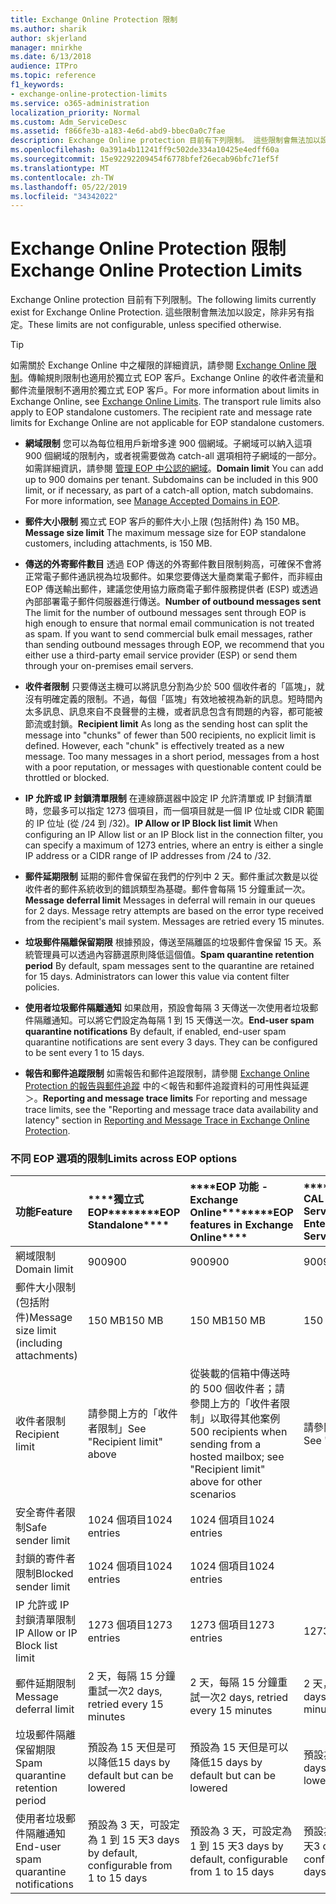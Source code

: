 ```yaml
---
title: Exchange Online Protection 限制
ms.author: sharik
author: skjerland
manager: mnirkhe
ms.date: 6/13/2018
audience: ITPro
ms.topic: reference
f1_keywords:
- exchange-online-protection-limits
ms.service: o365-administration
localization_priority: Normal
ms.custom: Adm_ServiceDesc
ms.assetid: f866fe3b-a183-4e6d-abd9-bbec0a0c7fae
description: Exchange Online protection 目前有下列限制。 這些限制會無法加以設定，除非另有指定。
ms.openlocfilehash: 0a391a4b11241ff9c502de334a10425e4edff60a
ms.sourcegitcommit: 15e92292209454f6778bfef26ecab96bfc71ef5f
ms.translationtype: MT
ms.contentlocale: zh-TW
ms.lasthandoff: 05/22/2019
ms.locfileid: "34342022"
---
```

# <a name="exchange-online-protection-limits"></a><span data-ttu-id="329bf-104">Exchange Online Protection 限制</span><span class="sxs-lookup"><span data-stu-id="329bf-104">Exchange Online Protection Limits</span></span>

<span data-ttu-id="329bf-105">Exchange Online protection 目前有下列限制。</span><span class="sxs-lookup"><span data-stu-id="329bf-105">The following limits currently exist for Exchange Online Protection.</span></span> <span data-ttu-id="329bf-106">這些限制會無法加以設定，除非另有指定。</span><span class="sxs-lookup"><span data-stu-id="329bf-106">These limits are not configurable, unless specified otherwise.</span></span> 
  
> [!TIP]
> <span data-ttu-id="329bf-p103">如需關於 Exchange Online 中之權限的詳細資訊，請參閱 [Exchange Online 限制](../exchange-online-service-description/exchange-online-limits.md)。傳輸規則限制也適用於獨立式 EOP 客戶。Exchange Online 的收件者流量和郵件流量限制不適用於獨立式 EOP 客戶。</span><span class="sxs-lookup"><span data-stu-id="329bf-p103">For more information about limits in Exchange Online, see [Exchange Online Limits](../exchange-online-service-description/exchange-online-limits.md). The transport rule limits also apply to EOP standalone customers. The recipient rate and message rate limits for Exchange Online are not applicable for EOP standalone customers.</span></span> 
  
- <span data-ttu-id="329bf-p104">**網域限制** 您可以為每位租用戶新增多達 900 個網域。子網域可以納入這項 900 個網域的限制內，或者視需要做為 catch-all 選項相符子網域的一部分。如需詳細資訊，請參閱 [管理 EOP 中公認的網域](https://go.microsoft.com/fwlink/p/?LinkId=282239)。</span><span class="sxs-lookup"><span data-stu-id="329bf-p104">**Domain limit** You can add up to 900 domains per tenant. Subdomains can be included in this 900 limit, or if necessary, as part of a catch-all option, match subdomains. For more information, see [Manage Accepted Domains in EOP](https://go.microsoft.com/fwlink/p/?LinkId=282239).</span></span>
    
- <span data-ttu-id="329bf-113">**郵件大小限制** 獨立式 EOP 客戶的郵件大小上限 (包括附件) 為 150 MB。</span><span class="sxs-lookup"><span data-stu-id="329bf-113">**Message size limit** The maximum message size for EOP standalone customers, including attachments, is 150 MB.</span></span> 
    
- <span data-ttu-id="329bf-p105">**傳送的外寄郵件數目** 透過 EOP 傳送的外寄郵件數目限制夠高，可確保不會將正常電子郵件通訊視為垃圾郵件。如果您要傳送大量商業電子郵件，而非經由 EOP 傳送輸出郵件，建議您使用協力廠商電子郵件服務提供者 (ESP) 或透過內部部署電子郵件伺服器進行傳送。</span><span class="sxs-lookup"><span data-stu-id="329bf-p105">**Number of outbound messages sent** The limit for the number of outbound messages sent through EOP is high enough to ensure that normal email communication is not treated as spam. If you want to send commercial bulk email messages, rather than sending outbound messages through EOP, we recommend that you either use a third-party email service provider (ESP) or send them through your on-premises email servers.</span></span> 
    
- <span data-ttu-id="329bf-p106">**收件者限制** 只要傳送主機可以將訊息分割為少於 500 個收件者的「區塊」，就沒有明確定義的限制。不過，每個「區塊」有效地被視為新的訊息。短時間內太多訊息、訊息來自不良聲譽的主機，或者訊息包含有問題的內容，都可能被節流或封鎖。</span><span class="sxs-lookup"><span data-stu-id="329bf-p106">**Recipient limit** As long as the sending host can split the message into "chunks" of fewer than 500 recipients, no explicit limit is defined. However, each "chunk" is effectively treated as a new message. Too many messages in a short period, messages from a host with a poor reputation, or messages with questionable content could be throttled or blocked.</span></span> 
    
- <span data-ttu-id="329bf-119">**IP 允許或 IP 封鎖清單限制** 在連線篩選器中設定 IP 允許清單或 IP 封鎖清單時，您最多可以指定 1273 個項目，而一個項目就是一個 IP 位址或 CIDR 範圍的 IP 位址 (從 /24 到 /32)。</span><span class="sxs-lookup"><span data-stu-id="329bf-119">**IP Allow or IP Block list limit** When configuring an IP Allow list or an IP Block list in the connection filter, you can specify a maximum of 1273 entries, where an entry is either a single IP address or a CIDR range of IP addresses from /24 to /32.</span></span> 
    
- <span data-ttu-id="329bf-p107">**郵件延期限制** 延期的郵件會保留在我們的佇列中 2 天。郵件重試次數是以從收件者的郵件系統收到的錯誤類型為基礎。郵件會每隔 15 分鐘重試一次。</span><span class="sxs-lookup"><span data-stu-id="329bf-p107">**Message deferral limit** Messages in deferral will remain in our queues for 2 days. Message retry attempts are based on the error type received from the recipient's mail system. Messages are retried every 15 minutes.</span></span> 
    
- <span data-ttu-id="329bf-p108">**垃圾郵件隔離保留期限** 根據預設，傳送至隔離區的垃圾郵件會保留 15 天。系統管理員可以透過內容篩選原則降低這個值。</span><span class="sxs-lookup"><span data-stu-id="329bf-p108">**Spam quarantine retention period** By default, spam messages sent to the quarantine are retained for 15 days. Administrators can lower this value via content filter policies.</span></span> 
    
- <span data-ttu-id="329bf-p109">**使用者垃圾郵件隔離通知** 如果啟用，預設會每隔 3 天傳送一次使用者垃圾郵件隔離通知。可以將它們設定為每隔 1 到 15 天傳送一次。</span><span class="sxs-lookup"><span data-stu-id="329bf-p109">**End-user spam quarantine notifications** By default, if enabled, end-user spam quarantine notifications are sent every 3 days. They can be configured to be sent every 1 to 15 days.</span></span> 
    
- <span data-ttu-id="329bf-127">**報告和郵件追蹤限制** 如需報告和郵件追蹤限制，請參閱 [Exchange Online Protection 的報告與郵件追蹤](https://go.microsoft.com/fwlink/?LinkId=394248) 中的＜報告和郵件追蹤資料的可用性與延遲＞。</span><span class="sxs-lookup"><span data-stu-id="329bf-127">**Reporting and message trace limits** For reporting and message trace limits, see the "Reporting and message trace data availability and latency" section in [Reporting and Message Trace in Exchange Online Protection](https://go.microsoft.com/fwlink/?LinkId=394248).</span></span>
    
### <a name="limits-across-eop-options"></a><span data-ttu-id="329bf-128">不同 EOP 選項的限制</span><span class="sxs-lookup"><span data-stu-id="329bf-128">Limits across EOP options</span></span>

|<span data-ttu-id="329bf-129">**功能**</span><span class="sxs-lookup"><span data-stu-id="329bf-129">**Feature**</span></span>|<span data-ttu-id="329bf-130">\*\*\*\*獨立式 EOP\*\*\*\*</span><span class="sxs-lookup"><span data-stu-id="329bf-130">\*\*\*\*EOP Standalone\*\*\*\*</span></span>|<span data-ttu-id="329bf-131">\*\*\*\*EOP 功能 -Exchange Online\*\*\*\*</span><span class="sxs-lookup"><span data-stu-id="329bf-131">\*\*\*\*EOP features in Exchange Online\*\*\*\*</span></span>|<span data-ttu-id="329bf-132">\*\*\*\*Exchange Enterprise CAL with Services\*\*\*\*</span><span class="sxs-lookup"><span data-stu-id="329bf-132">\*\*\*\*Exchange Enterprise CAL with Services\*\*\*\*</span></span>|
|:-----|:-----|:-----|:-----|
|<span data-ttu-id="329bf-133">網域限制</span><span class="sxs-lookup"><span data-stu-id="329bf-133">Domain limit</span></span>  <br/> |<span data-ttu-id="329bf-134">900</span><span class="sxs-lookup"><span data-stu-id="329bf-134">900</span></span>  <br/> |<span data-ttu-id="329bf-135">900</span><span class="sxs-lookup"><span data-stu-id="329bf-135">900</span></span>  <br/> |<span data-ttu-id="329bf-136">900</span><span class="sxs-lookup"><span data-stu-id="329bf-136">900</span></span>  <br/> |
|<span data-ttu-id="329bf-137">郵件大小限制 (包括附件)</span><span class="sxs-lookup"><span data-stu-id="329bf-137">Message size limit (including attachments)</span></span>  <br/> |<span data-ttu-id="329bf-138">150 MB</span><span class="sxs-lookup"><span data-stu-id="329bf-138">150 MB</span></span>  <br/> |<span data-ttu-id="329bf-139">150 MB</span><span class="sxs-lookup"><span data-stu-id="329bf-139">150 MB</span></span>  <br/> |<span data-ttu-id="329bf-140">150 MB</span><span class="sxs-lookup"><span data-stu-id="329bf-140">150 MB</span></span>  <br/> |
|<span data-ttu-id="329bf-141">收件者限制</span><span class="sxs-lookup"><span data-stu-id="329bf-141">Recipient limit</span></span>  <br/> |<span data-ttu-id="329bf-142">請參閱上方的「收件者限制」</span><span class="sxs-lookup"><span data-stu-id="329bf-142">See "Recipient limit" above</span></span>  <br/> |<span data-ttu-id="329bf-143">從裝載的信箱中傳送時的 500 個收件者；請參閱上方的「收件者限制」以取得其他案例</span><span class="sxs-lookup"><span data-stu-id="329bf-143">500 recipients when sending from a hosted mailbox; see "Recipient limit" above for other scenarios</span></span>  <br/> |<span data-ttu-id="329bf-144">請參閱上方的「收件者限制」</span><span class="sxs-lookup"><span data-stu-id="329bf-144">See "Recipient limit" above</span></span>  <br/> |
|<span data-ttu-id="329bf-145">安全寄件者限制</span><span class="sxs-lookup"><span data-stu-id="329bf-145">Safe sender limit</span></span>  <br/> |<span data-ttu-id="329bf-146">1024 個項目</span><span class="sxs-lookup"><span data-stu-id="329bf-146">1024 entries</span></span>  <br/> |<span data-ttu-id="329bf-147">1024 個項目</span><span class="sxs-lookup"><span data-stu-id="329bf-147">1024 entries</span></span>  <br/> ||
|<span data-ttu-id="329bf-148">封鎖的寄件者限制</span><span class="sxs-lookup"><span data-stu-id="329bf-148">Blocked sender limit</span></span>  <br/> |<span data-ttu-id="329bf-149">1024 個項目</span><span class="sxs-lookup"><span data-stu-id="329bf-149">1024 entries</span></span>  <br/> |<span data-ttu-id="329bf-150">1024 個項目</span><span class="sxs-lookup"><span data-stu-id="329bf-150">1024 entries</span></span>  <br/> ||
|<span data-ttu-id="329bf-151">IP 允許或 IP 封鎖清單限制</span><span class="sxs-lookup"><span data-stu-id="329bf-151">IP Allow or IP Block list limit</span></span>  <br/> |<span data-ttu-id="329bf-152">1273 個項目</span><span class="sxs-lookup"><span data-stu-id="329bf-152">1273 entries</span></span>  <br/> |<span data-ttu-id="329bf-153">1273 個項目</span><span class="sxs-lookup"><span data-stu-id="329bf-153">1273 entries</span></span>  <br/> |<span data-ttu-id="329bf-154">1273 個項目</span><span class="sxs-lookup"><span data-stu-id="329bf-154">1273 entries</span></span>  <br/> |
|<span data-ttu-id="329bf-155">郵件延期限制</span><span class="sxs-lookup"><span data-stu-id="329bf-155">Message deferral limit</span></span>  <br/> |<span data-ttu-id="329bf-156">2 天，每隔 15 分鐘重試一次</span><span class="sxs-lookup"><span data-stu-id="329bf-156">2 days, retried every 15 minutes</span></span>  <br/> |<span data-ttu-id="329bf-157">2 天，每隔 15 分鐘重試一次</span><span class="sxs-lookup"><span data-stu-id="329bf-157">2 days, retried every 15 minutes</span></span>  <br/> |<span data-ttu-id="329bf-158">2 天，每隔 15 分鐘重試一次</span><span class="sxs-lookup"><span data-stu-id="329bf-158">2 days, retried every 15 minutes</span></span>  <br/> |
|<span data-ttu-id="329bf-159">垃圾郵件隔離保留期限</span><span class="sxs-lookup"><span data-stu-id="329bf-159">Spam quarantine retention period</span></span>  <br/> |<span data-ttu-id="329bf-160">預設為 15 天但是可以降低</span><span class="sxs-lookup"><span data-stu-id="329bf-160">15 days by default but can be lowered</span></span>  <br/> |<span data-ttu-id="329bf-161">預設為 15 天但是可以降低</span><span class="sxs-lookup"><span data-stu-id="329bf-161">15 days by default but can be lowered</span></span>  <br/> |<span data-ttu-id="329bf-162">預設為 15 天但是可以降低</span><span class="sxs-lookup"><span data-stu-id="329bf-162">15 days by default but can be lowered</span></span>  <br/> |
|<span data-ttu-id="329bf-163">使用者垃圾郵件隔離通知</span><span class="sxs-lookup"><span data-stu-id="329bf-163">End-user spam quarantine notifications</span></span>  <br/> |<span data-ttu-id="329bf-164">預設為 3 天，可設定為 1 到 15 天</span><span class="sxs-lookup"><span data-stu-id="329bf-164">3 days by default, configurable from 1 to 15 days</span></span>  <br/> |<span data-ttu-id="329bf-165">預設為 3 天，可設定為 1 到 15 天</span><span class="sxs-lookup"><span data-stu-id="329bf-165">3 days by default, configurable from 1 to 15 days</span></span>  <br/> |<span data-ttu-id="329bf-166">預設為 3 天，可設定為 1 到 15 天</span><span class="sxs-lookup"><span data-stu-id="329bf-166">3 days by default, configurable from 1 to 15 days</span></span>  <br/> |
   

